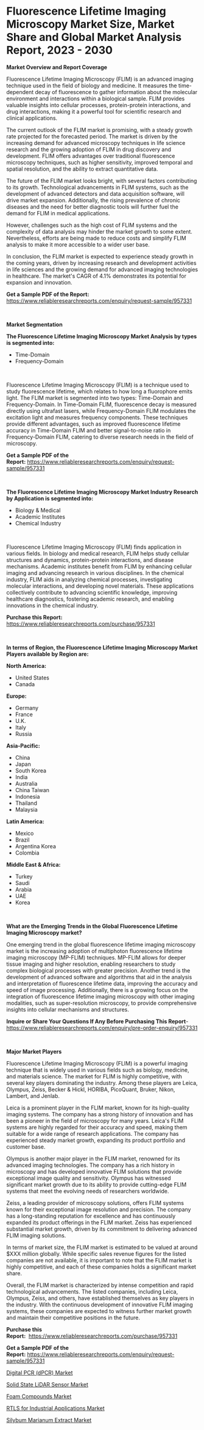 <p><h1>Fluorescence Lifetime Imaging Microscopy Market Size, Market Share and Global Market Analysis Report, 2023 - 2030</h1></p><p><strong>Market Overview and Report Coverage</strong></p>
<p><p>Fluorescence Lifetime Imaging Microscopy (FLIM) is an advanced imaging technique used in the field of biology and medicine. It measures the time-dependent decay of fluorescence to gather information about the molecular environment and interactions within a biological sample. FLIM provides valuable insights into cellular processes, protein-protein interactions, and drug interactions, making it a powerful tool for scientific research and clinical applications.</p><p>The current outlook of the FLIM market is promising, with a steady growth rate projected for the forecasted period. The market is driven by the increasing demand for advanced microscopy techniques in life science research and the growing adoption of FLIM in drug discovery and development. FLIM offers advantages over traditional fluorescence microscopy techniques, such as higher sensitivity, improved temporal and spatial resolution, and the ability to extract quantitative data.</p><p>The future of the FLIM market looks bright, with several factors contributing to its growth. Technological advancements in FLIM systems, such as the development of advanced detectors and data acquisition software, will drive market expansion. Additionally, the rising prevalence of chronic diseases and the need for better diagnostic tools will further fuel the demand for FLIM in medical applications.</p><p>However, challenges such as the high cost of FLIM systems and the complexity of data analysis may hinder the market growth to some extent. Nevertheless, efforts are being made to reduce costs and simplify FLIM analysis to make it more accessible to a wider user base.</p><p>In conclusion, the FLIM market is expected to experience steady growth in the coming years, driven by increasing research and development activities in life sciences and the growing demand for advanced imaging technologies in healthcare. The market's CAGR of 4.1% demonstrates its potential for expansion and innovation.</p></p>
<p><strong>Get a Sample PDF of the Report:</strong> <a href="https://www.reliableresearchreports.com/enquiry/request-sample/957331">https://www.reliableresearchreports.com/enquiry/request-sample/957331</a></p>
<p>&nbsp;</p>
<p><strong>Market Segmentation</strong></p>
<p><strong>The Fluorescence Lifetime Imaging Microscopy Market Analysis by types is segmented into:</strong></p>
<p><ul><li>Time-Domain</li><li>Frequency-Domain</li></ul></p>
<p>&nbsp;</p>
<p><p>Fluorescence Lifetime Imaging Microscopy (FLIM) is a technique used to study fluorescence lifetime, which relates to how long a fluorophore emits light. The FLIM market is segmented into two types: Time-Domain and Frequency-Domain. In Time-Domain FLIM, fluorescence decay is measured directly using ultrafast lasers, while Frequency-Domain FLIM modulates the excitation light and measures frequency components. These techniques provide different advantages, such as improved fluorescence lifetime accuracy in Time-Domain FLIM and better signal-to-noise ratio in Frequency-Domain FLIM, catering to diverse research needs in the field of microscopy.</p></p>
<p><strong>Get a Sample PDF of the Report:</strong>&nbsp;<a href="https://www.reliableresearchreports.com/enquiry/request-sample/957331">https://www.reliableresearchreports.com/enquiry/request-sample/957331</a></p>
<p>&nbsp;</p>
<p><strong>The Fluorescence Lifetime Imaging Microscopy Market Industry Research by Application is segmented into:</strong></p>
<p><ul><li>Biology & Medical</li><li>Academic Institutes</li><li>Chemical Industry</li></ul></p>
<p>&nbsp;</p>
<p><p>Fluorescence Lifetime Imaging Microscopy (FLIM) finds application in various fields. In biology and medical research, FLIM helps study cellular structures and dynamics, protein-protein interactions, and disease mechanisms. Academic institutes benefit from FLIM by enhancing cellular imaging and advancing research in various disciplines. In the chemical industry, FLIM aids in analyzing chemical processes, investigating molecular interactions, and developing novel materials. These applications collectively contribute to advancing scientific knowledge, improving healthcare diagnostics, fostering academic research, and enabling innovations in the chemical industry.</p></p>
<p><strong>Purchase this Report:</strong>&nbsp; <a href="https://www.reliableresearchreports.com/purchase/957331">https://www.reliableresearchreports.com/purchase/957331</a></p>
<p>&nbsp;</p>
<p><strong>In terms of Region, the Fluorescence Lifetime Imaging Microscopy Market Players available by Region are:</strong></p>
<p>
    <p> <strong> North America: </strong>
        <ul>
            <li>United States</li>
            <li>Canada</li>
        </ul>
        </p> 
    <p> <strong> Europe: </strong>
        <ul>
            <li>Germany</li>
            <li>France</li>
            <li>U.K.</li>
            <li>Italy</li>
            <li>Russia</li>
        </ul>
        </p> 
    <p> <strong> Asia-Pacific: </strong>
        <ul>
            <li>China</li>
            <li>Japan</li>
            <li>South Korea</li>
            <li>India</li>
            <li>Australia</li>
            <li>China Taiwan</li>
            <li>Indonesia</li>
            <li>Thailand</li>
            <li>Malaysia</li>
        </ul>
        </p> 
    <p> <strong> Latin America: </strong>
        <ul>
            <li>Mexico</li>
            <li>Brazil</li>
            <li>Argentina Korea</li>
            <li>Colombia</li>
        </ul>
        </p> 
    <p> <strong> Middle East & Africa: </strong>
        <ul>
            <li>Turkey</li>
            <li>Saudi</li>
            <li>Arabia</li>
            <li>UAE</li>
            <li>Korea</li>
        </ul>
    </p>
    </p>
<p>&nbsp;</p>
<p><strong>What are the Emerging Trends in the Global Fluorescence Lifetime Imaging Microscopy market?</strong></p>
<p><p>One emerging trend in the global fluorescence lifetime imaging microscopy market is the increasing adoption of multiphoton fluorescence lifetime imaging microscopy (MP-FLIM) techniques. MP-FLIM allows for deeper tissue imaging and higher resolution, enabling researchers to study complex biological processes with greater precision. Another trend is the development of advanced software and algorithms that aid in the analysis and interpretation of fluorescence lifetime data, improving the accuracy and speed of image processing. Additionally, there is a growing focus on the integration of fluorescence lifetime imaging microscopy with other imaging modalities, such as super-resolution microscopy, to provide comprehensive insights into cellular mechanisms and structures.</p></p>
<p><strong>Inquire or Share Your Questions If Any Before Purchasing This Report</strong>- <a href="https://www.reliableresearchreports.com/enquiry/pre-order-enquiry/957331">https://www.reliableresearchreports.com/enquiry/pre-order-enquiry/957331</a></p>
<p>&nbsp;</p>
<p><strong>Major Market Players</strong></p>
<p><p>Fluorescence Lifetime Imaging Microscopy (FLIM) is a powerful imaging technique that is widely used in various fields such as biology, medicine, and materials science. The market for FLIM is highly competitive, with several key players dominating the industry. Among these players are Leica, Olympus, Zeiss, Becker & Hickl, HORIBA, PicoQuant, Bruker, Nikon, Lambert, and Jenlab.</p><p>Leica is a prominent player in the FLIM market, known for its high-quality imaging systems. The company has a strong history of innovation and has been a pioneer in the field of microscopy for many years. Leica's FLIM systems are highly regarded for their accuracy and speed, making them suitable for a wide range of research applications. The company has experienced steady market growth, expanding its product portfolio and customer base.</p><p>Olympus is another major player in the FLIM market, renowned for its advanced imaging technologies. The company has a rich history in microscopy and has developed innovative FLIM solutions that provide exceptional image quality and sensitivity. Olympus has witnessed significant market growth due to its ability to provide cutting-edge FLIM systems that meet the evolving needs of researchers worldwide.</p><p>Zeiss, a leading provider of microscopy solutions, offers FLIM systems known for their exceptional image resolution and precision. The company has a long-standing reputation for excellence and has continuously expanded its product offerings in the FLIM market. Zeiss has experienced substantial market growth, driven by its commitment to delivering advanced FLIM imaging solutions.</p><p>In terms of market size, the FLIM market is estimated to be valued at around $XXX million globally. While specific sales revenue figures for the listed companies are not available, it is important to note that the FLIM market is highly competitive, and each of these companies holds a significant market share.</p><p>Overall, the FLIM market is characterized by intense competition and rapid technological advancements. The listed companies, including Leica, Olympus, Zeiss, and others, have established themselves as key players in the industry. With the continuous development of innovative FLIM imaging systems, these companies are expected to witness further market growth and maintain their competitive positions in the future.</p></p>
<p><strong>Purchase this Report:</strong>&nbsp;&nbsp;<a href="https://www.reliableresearchreports.com/purchase/957331">https://www.reliableresearchreports.com/purchase/957331</a></p>
<p></p>
<p><strong>Get a Sample PDF of the Report:</strong>&nbsp;<a href="https://www.reliableresearchreports.com/enquiry/request-sample/957331">https://www.reliableresearchreports.com/enquiry/request-sample/957331</a></p>
<p><p><a href="https://github.com/GroverBarry/Market-Research-Report-List-1/blob/main/digital-pcr-dpcr-market.md">Digital PCR (dPCR) Market</a></p><p><a href="https://www.reportprime.com/solid-state-lidar-sensor-r1818">Solid State LiDAR Sensor Market</a></p><p><a href="https://medium.com/@tiffanytran1905/foam-compounds-market-size-growth-forecast-2023-2030-4486de010708">Foam Compounds Market</a></p><p><a href="https://medium.com/@carolynfuller1997/rtls-for-industrial-applications-market-size-growth-forecast-2023-2030-b77716871cac">RTLS for Industrial Applications Market</a></p><p><a href="https://www.linkedin.com/pulse/silybum-marianum-extract-market-size-share-amp-trends-analysis-bqnke/">Silybum Marianum Extract Market</a></p></p>